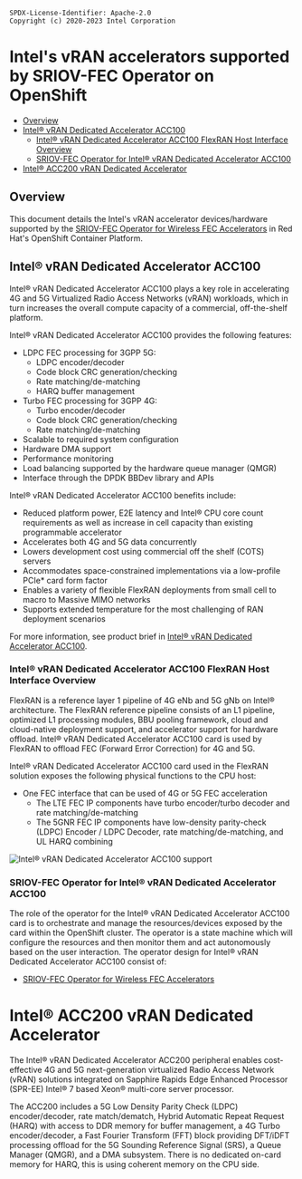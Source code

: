 ```text
SPDX-License-Identifier: Apache-2.0
Copyright (c) 2020-2023 Intel Corporation
```
<!-- omit in toc -->
# Intel's vRAN accelerators supported by SRIOV-FEC Operator on OpenShift

- [Overview](#overview)
- [Intel® vRAN Dedicated Accelerator ACC100](#intel-vran-dedicated-accelerator-acc100)
  - [Intel® vRAN Dedicated Accelerator ACC100 FlexRAN Host Interface Overview](#intel-vran-dedicated-accelerator-acc100-flexran-host-interface-overview)
  - [SRIOV-FEC Operator for Intel® vRAN Dedicated Accelerator ACC100](#sriov-fec-operator-for-intel-vran-dedicated-accelerator-acc100)
- [Intel® ACC200 vRAN Dedicated Accelerator](#intel-acc200-vran-dedicated-accelerator)

## Overview

This document details the Intel's vRAN accelerator devices/hardware supported by the [SRIOV-FEC Operator for Wireless FEC Accelerators](https://github.com/smart-edge-open/sriov-fec-operator/blob/master/spec/openshift-sriov-fec-operator.md) in Red Hat's OpenShift Container Platform.

## Intel® vRAN Dedicated Accelerator ACC100

Intel® vRAN Dedicated Accelerator ACC100 plays a key role in accelerating 4G and 5G Virtualized Radio Access Networks (vRAN) workloads, which in turn increases the overall compute capacity of a commercial, off-the-shelf platform.

Intel® vRAN Dedicated Accelerator ACC100 provides the following features:

- LDPC FEC processing for 3GPP 5G:
  - LDPC encoder/decoder
  - Code block CRC generation/checking
  - Rate matching/de-matching
  - HARQ buffer management
- Turbo FEC processing for 3GPP 4G:
  - Turbo encoder/decoder
  - Code block CRC generation/checking
  - Rate matching/de-matching
- Scalable to required system configuration
- Hardware DMA support
- Performance monitoring
- Load balancing supported by the hardware queue manager (QMGR)
- Interface through the DPDK BBDev library and APIs

Intel® vRAN Dedicated Accelerator ACC100 benefits include:
- Reduced platform power, E2E latency and Intel® CPU core count requirements as well as increase in cell capacity than existing programmable accelerator
- Accelerates both 4G and 5G data concurrently
- Lowers development cost using commercial off the shelf (COTS) servers
- Accommodates space-constrained implementations via a low-profile PCIe* card form factor
- Enables a variety of flexible FlexRAN deployments from small cell to macro to Massive
MIMO networks
- Supports extended temperature for the most challenging of RAN deployment scenarios

For more information, see product brief in [Intel® vRAN Dedicated Accelerator ACC100](https://builders.intel.com/docs/networkbuilders/intel-vran-dedicated-accelerator-acc100-product-brief.pdf).

### Intel® vRAN Dedicated Accelerator ACC100 FlexRAN Host Interface Overview

FlexRAN is a reference layer 1 pipeline of 4G eNb and 5G gNb on Intel® architecture. The FlexRAN reference pipeline consists of an L1 pipeline, optimized L1 processing modules, BBU pooling framework, cloud and cloud-native deployment support, and accelerator support for hardware offload. Intel® vRAN Dedicated Accelerator ACC100 card is used by FlexRAN to offload FEC (Forward Error Correction) for 4G and 5G.

Intel® vRAN Dedicated Accelerator ACC100 card used in the FlexRAN solution exposes the following physical functions to the CPU host:
- One FEC interface that can be used of 4G or 5G FEC acceleration
  - The LTE FEC IP components have turbo encoder/turbo decoder and rate matching/de-matching
  - The 5GNR FEC IP components have low-density parity-check (LDPC) Encoder / LDPC Decoder, rate matching/de-matching, and UL HARQ combining

![Intel® vRAN Dedicated Accelerator ACC100 support](images/acc100-diagram.png)

### SRIOV-FEC Operator for Intel® vRAN Dedicated Accelerator ACC100

The role of the operator for the Intel® vRAN Dedicated Accelerator ACC100 card is to orchestrate and manage the resources/devices exposed by the card within the OpenShift cluster. The operator is a state machine which will configure the resources and then monitor them and act autonomously based on the user interaction.
The operator design for Intel® vRAN Dedicated Accelerator ACC100 consist of:

* [SRIOV-FEC Operator for Wireless FEC Accelerators](https://github.com/smart-edge-open/sriov-fec-operator/blob/master/spec/sriov-fec-operator.md)

# Intel® ACC200 vRAN Dedicated Accelerator

The Intel® vRAN Dedicated Accelerator ACC200 peripheral enables cost-effective 4G and 5G next-generation virtualized Radio Access Network (vRAN) solutions integrated on Sapphire Rapids Edge Enhanced Processor (SPR-EE) Intel® 7 based Xeon® multi-core server processor.

The ACC200 includes a 5G Low Density Parity Check (LDPC) encoder/decoder, rate match/dematch, Hybrid Automatic Repeat Request (HARQ) with access to DDR memory for buffer management, a 4G Turbo encoder/decoder, a Fast Fourier Transform (FFT) block providing DFT/iDFT processing offload for the 5G Sounding Reference Signal (SRS), a Queue Manager (QMGR), and a DMA subsystem. There is no dedicated on-card memory for HARQ, this is using coherent memory on the CPU side.